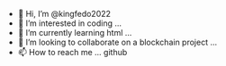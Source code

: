 - 👋 Hi, I’m @kingfedo2022
- 👀 I’m interested in coding ...
- 🌱 I’m currently learning html ...
- 💞️ I’m looking to collaborate on a blockchain project ...
- 📫 How to reach me ... github

<!---
kingfedo2022/kingfedo2022 is a ✨ special ✨ repository because its `README.md` (this file) appears on your GitHub profile.
You can click the Preview link to take a look at your changes.
--->
